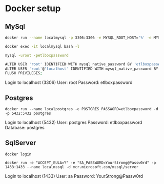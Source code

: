 # Docker setup

## MySql

```bash
docker run --name localmysql -p 3306:3306 -e MYSQL_ROOT_HOST='%' -e MYSQL_ROOT_PASSWORD='etlboxpassword' -d mysql/mysql-server

docker exec -it localmysql bash -l

mysql -uroot -petlboxpassword

ALTER USER 'root' IDENTIFIED WITH mysql_native_password BY 'etlboxpassword';
ALTER USER 'root'@'localhost' IDENTIFIED WITH mysql_native_password BY 'etlboxpassword';
FLUSH PRIVILEGES;
```

Login to 
localhost (3306)
User: root
Password: etlboxpassword


## Postgres

```
docker run --name localpostgres -e POSTGRES_PASSWORD=etlboxpassword -d -p 5432:5432 postgres
```

Login to
localhost (5432)
User: postgres
Password: etlboxpassword
Database: postgres


## SqlServer

```
docker login

docker run -e "ACCEPT_EULA=Y" -e "SA_PASSWORD=YourStrong@Passw0rd" -p 1433:1433 --name localmssql -d mcr.microsoft.com/mssql/server
```

Login to
localhost (1433)
User: sa
Password: YourStrong@Passw0rd
